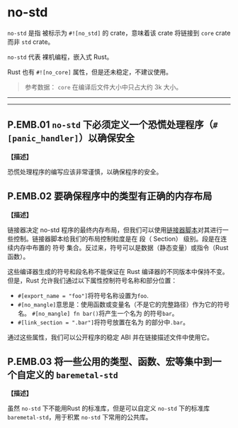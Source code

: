 # no-std 

`no-std` 是指 被标示为 `#![no_std]` 的 crate，意味着该 crate 将链接到 `core` crate 而非 `std` crate。

`no-std`  代表 裸机编程，嵌入式 Rust。

Rust 也有 `#![no_core]` 属性，但是还未稳定，不建议使用。

>  参考数据： `core` 在编译后文件大小中只占大约 3k 大小。

---
<!-- toc -->
---

## P.EMB.01   `no-std` 下必须定义一个恐慌处理程序（`#[panic_handler]`）以确保安全

**【描述】**

恐慌处理程序的编写应该非常谨慎，以确保程序的安全。

## P.EMB.02   要确保程序中的类型有正确的内存布局

**【描述】**

链接器决定 no-std 程序的最终内存布局，但我们可以使用[链接器脚本](https://sourceware.org/binutils/docs/ld/Scripts.html)对其进行一些控制。链接器脚本给我们的布局控制粒度是在 段（ Section） 级别。段是在连续内存中布置的 符号 集合。反过来，符号可以是数据（静态变量）或指令（Rust 函数）。

这些编译器生成的符号和段名称不能保证在 Rust 编译器的不同版本中保持不变。但是，Rust 允许我们通过以下属性控制符号名称和部分位置：

- `#[export_name = "foo"]`将符号名称设置为`foo`.
- `#[no_mangle]`意思是：使用函数或变量名（不是它的完整路径）作为它的符号名。 `#[no_mangle] fn bar()`将产生一个名为 的符号`bar`。
- `#[link_section = ".bar"]`将符号放置在名为 的部分中`.bar`。

通过这些属性，我们可以公开程序的稳定 ABI 并在链接描述文件中使用它。

## P.EMB.03   将一些公用的类型、函数、宏等集中到一个自定义的 `baremetal-std`

**【描述】**

虽然 `no-std` 下不能用Rust 的标准库，但是可以自定义 `no-std` 下的标准库 `baremetal-std`，用于积累 `no-std` 下常用的公共库。

